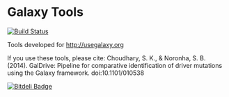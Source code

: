 Galaxy Tools
============

[![Build Status](https://travis-ci.org/saketkc/galaxy_tools.svg?branch=master)](https://travis-ci.org/saketkc/galaxy_tools)

Tools developed for http://usegalaxy.org

If you use these tools, please cite:
Choudhary, S. K., & Noronha, S. B. (2014). GalDrive: Pipeline for comparative identification of driver mutations using the Galaxy framework. doi:10.1101/010538



[![Bitdeli Badge](https://d2weczhvl823v0.cloudfront.net/saketkc/galaxy_tools/trend.png)](https://bitdeli.com/free "Bitdeli Badge")

